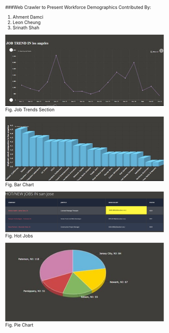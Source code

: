 ###Web Crawler to Present Workforce Demographics
Contributed By:
1. Ahment Damci
2. Leon Cheung
3. Srinath Shah


![alt text](https://github.com/srinath2763/Crawler/blob/master/images/Statistics.jpg)
Fig. Job Trends Section


![alt text](https://github.com/srinath2763/Crawler/blob/master/images/bar_chart.jpg)
Fig. Bar Chart

![alt text](https://github.com/srinath2763/Crawler/blob/master/images/jobs.png)
Fig. Hot Jobs

![alt text](https://github.com/srinath2763/Crawler/blob/master/images/pie_chart.jpg)
Fig. Pie Chart
